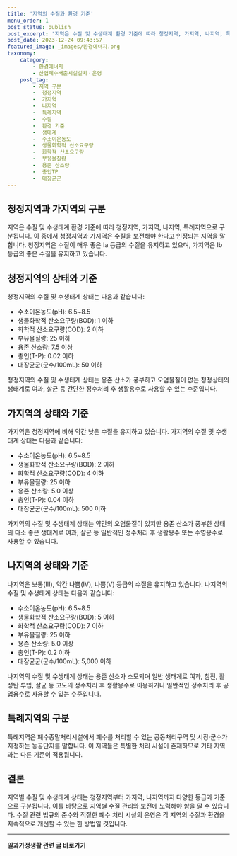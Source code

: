 ```yaml
---
title: '지역의 수질과 환경 기준'
menu_order: 1
post_status: publish
post_excerpt: '지역은 수질 및 수생태계 환경 기준에 따라 청정지역, 가지역, 나지역, 특례지역으로 구분됩니다. 이 중에서 청정지역과 가지역은 수질을 보전해야 한다고 인정되는 지역을 말합니다. 청정지역은 수질이 매우 좋은 Ia 등급의 수질을 유지하고 있으며, 가지역은 Ib 등급의 좋은 수질을 유지하고 있습니다.'
post_date: 2023-12-24 09:43:57
featured_image: _images/환경에너지.png
taxonomy:
    category:
        - 환경에너지
        - 산업폐수배출시설설치ㆍ운영
    post_tag:
        - 지역 구분
        -  청정지역
        -  가지역
        -  나지역
        -  특례지역
        -  수질
        -  환경 기준
        -  생태계
        -  수소이온농도
        -  생물화학적 산소요구량
        -  화학적 산소요구량
        -  부유물질량
        -  용존 산소량
        -  총인TP
        -  대장균군
---
```



## 청정지역과 가지역의 구분

지역은 수질 및 수생태계 환경 기준에 따라 청정지역, 가지역, 나지역, 특례지역으로 구분됩니다. 이 중에서 청정지역과 가지역은 수질을 보전해야 한다고 인정되는 지역을 말합니다. 청정지역은 수질이 매우 좋은 Ia 등급의 수질을 유지하고 있으며, 가지역은 Ib 등급의 좋은 수질을 유지하고 있습니다. 

## 청정지역의 상태와 기준

청정지역의 수질 및 수생태계 상태는 다음과 같습니다:
- 수소이온농도(pH): 6.5~8.5
- 생물화학적 산소요구량(BOD): 1 이하
- 화학적 산소요구량(COD): 2 이하
- 부유물질량: 25 이하
- 용존 산소량: 7.5 이상
- 총인(T-P): 0.02 이하
- 대장균군(군수/100mL): 50 이하

청정지역의 수질 및 수생태계 상태는 용존 산소가 풍부하고 오염물질이 없는 청정상태의 생태계로 여과, 살균 등 간단한 정수처리 후 생활용수로 사용할 수 있는 수준입니다.

## 가지역의 상태와 기준

가지역은 청정지역에 비해 약간 낮은 수질을 유지하고 있습니다. 가지역의 수질 및 수생태계 상태는 다음과 같습니다:
- 수소이온농도(pH): 6.5~8.5
- 생물화학적 산소요구량(BOD): 2 이하
- 화학적 산소요구량(COD): 4 이하
- 부유물질량: 25 이하
- 용존 산소량: 5.0 이상
- 총인(T-P): 0.04 이하
- 대장균군(군수/100mL): 500 이하

가지역의 수질 및 수생태계 상태는 약간의 오염물질이 있지만 용존 산소가 풍부한 상태의 다소 좋은 생태계로 여과, 살균 등 일반적인 정수처리 후 생활용수 또는 수영용수로 사용할 수 있습니다.

## 나지역의 상태와 기준

나지역은 보통(III), 약간 나쁨(IV), 나쁨(V) 등급의 수질을 유지하고 있습니다. 나지역의 수질 및 수생태계 상태는 다음과 같습니다:
- 수소이온농도(pH): 6.5~8.5
- 생물화학적 산소요구량(BOD): 5 이하
- 화학적 산소요구량(COD): 7 이하
- 부유물질량: 25 이하
- 용존 산소량: 5.0 이상
- 총인(T-P): 0.2 이하
- 대장균군(군수/100mL): 5,000 이하

나지역의 수질 및 수생태계 상태는 용존 산소가 소모되며 일반 생태계로 여과, 침전, 활성탄 투입, 살균 등 고도의 정수처리 후 생활용수로 이용하거나 일반적인 정수처리 후 공업용수로 사용할 수 있는 수준입니다.

## 특례지역의 구분

특례지역은 폐수종말처리시설에서 폐수를 처리할 수 있는 공동처리구역 및 시장·군수가 지정하는 농공단지를 말합니다. 이 지역들은 특별한 처리 시설이 존재하므로 기타 지역과는 다른 기준이 적용됩니다.

## 결론

지역별 수질 및 수생태계 상태는 청정지역부터 가지역, 나지역까지 다양한 등급과 기준으로 구분됩니다. 이를 바탕으로 지역별 수질 관리와 보전에 노력해야 함을 알 수 있습니다. 수질 관련 법규의 준수와 적절한 폐수 처리 시설의 운영은 각 지역의 수질과 환경을 지속적으로 개선할 수 있는 한 방법일 것입니다.
<!-- wp:separator -->
<hr class="wp-block-separator has-alpha-channel-opacity"/>
<!-- /wp:separator -->

<!-- wp:group {"backgroundColor":"base","layout":{"type":"constrained"}} -->
<div class="wp-block-group has-base-background-color has-background"><!-- wp:paragraph {"align":"center","fontSize":"medium"} -->
<p class="has-text-align-center has-large-font-size"><strong>일과가정생활 관련 글 바로가기</strong></p>
<!-- /wp:paragraph -->


<!-- wp:latest-posts
{"categories":[{"id":10918,"count":19,"description":"","link":"https://uknowlaw.com/category/%ec%9d%bc%ea%b3%bc%ea%b0%80%ec%a0%95%ec%83%9d%ed%99%9c/","name":"일과가정생활","slug":"일과가정생활","taxonomy":"category","parent":0,"meta":[],"_links":{"self":[{"href":"https://uknowlaw.com/wp-json/wp/v2/categories/10918"}],"collection":[{"href":"https://uknowlaw.com/wp-json/wp/v2/categories"}],"about":[{"href":"https://uknowlaw.com/wp-json/wp/v2/taxonomies/category"}],"wp:post_type":[{"href":"https://uknowlaw.com/wp-json/wp/v2/posts?categories=10918"}],"curies":[{"name":"wp","href":"https://api.w.org/{rel}","templated":true}]}}],"postsToShow":100,"excerptLength":28,"postLayout":"grid","columns":2,"featuredImageAlign":"left","featuredImageSizeSlug":"large","fontSize":"small"} /--></div>
<!-- /wp:group -->